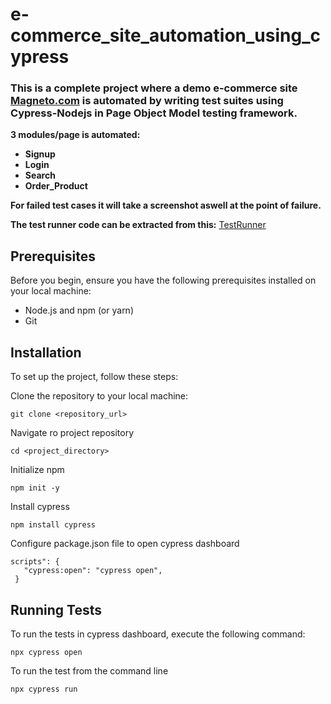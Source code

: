 # e-commerce_site_automation_using_cypress
### This is a complete project where a demo e-commerce site [Magneto.com](https://magento.softwaretestingboard.com/) is automated by writing test suites using Cypress-Nodejs in Page Object Model testing framework.
**3 modules/page is automated:**
- **Signup** </br>
- **Login** </br>
- **Search** </br>
- **Order_Product** </br>

**For failed test cases it will take a screenshot aswell at the point of failure.** </br>

**The test runner code can be extracted from this:**
[TestRunner](https://github.com/tanvirmitul/e-commerce_site_automation_using_cypress/blob/main/cypress/e2e/test_runner/test_runner.cy.js)</br>

## Prerequisites
Before you begin, ensure you have the following prerequisites installed on your local machine:
- Node.js and npm (or yarn)
- Git
## Installation
To set up the project, follow these steps:

Clone the repository to your local machine:
 ```
 git clone <repository_url> 
 ```
Navigate ro project repository
 ```
cd <project_directory>
 ```
Initialize npm
 ```
 npm init -y
 ```
Install cypress
 ```
 npm install cypress
 ```
Configure package.json file to open cypress dashboard
 ```
 scripts": {
    "cypress:open": "cypress open",
  }
 ```
## Running Tests
To run the tests in cypress dashboard, execute the following command:
 ```
 npx cypress open
 ```
To run the test from the command line
 ```
 npx cypress run
 ```
